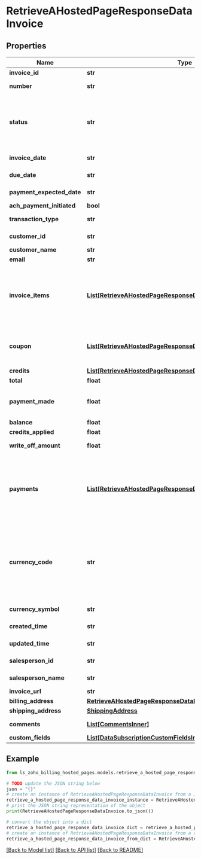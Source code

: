# RetrieveAHostedPageResponseDataInvoice


## Properties

Name | Type | Description | Notes
------------ | ------------- | ------------- | -------------
**invoice_id** | **str** | Unique ID generated for an invoice. | [optional] 
**number** | **str** | Unique number generated for the invoice. | [optional] 
**status** | **str** | Status of the hosted page generated. This can be &lt;code&gt;fresh&lt;/code&gt;, &lt;code&gt;read&lt;/code&gt;, &lt;code&gt;success&lt;/code&gt;, &lt;code&gt;failed&lt;/code&gt;, &lt;code&gt;cancelled&lt;/code&gt; or &lt;code&gt;force_cancelled&lt;/code&gt;. | [optional] 
**invoice_date** | **str** | Date in which the invoice was generated. | [optional] 
**due_date** | **str** | Date on which the payment is due for the invoice. | [optional] 
**payment_expected_date** | **str** | A date to specify the expected payment date. | [optional] 
**ach_payment_initiated** | **bool** | Set to true if ACH payment is initiated. | [optional] 
**transaction_type** | **str** | Small description about the type of transaction. | [optional] 
**customer_id** | **str** | Customer ID of the customer for whom a subscription needs to be created. | [optional] 
**customer_name** | **str** | Name of the customer. | [optional] 
**email** | **str** | Email address of the customer. | [optional] 
**invoice_items** | [**List[RetrieveAHostedPageResponseDataInvoiceInvoiceItemsInner]**](RetrieveAHostedPageResponseDataInvoiceInvoiceItemsInner.md) | The list of items which are all included in the invoice. Each item object will have &lt;code&gt;item_id&lt;/code&gt;, &lt;code&gt;name&lt;/code&gt;, &lt;code&gt;code&lt;/code&gt;, &lt;code&gt;price&lt;/code&gt;, &lt;code&gt;quantity&lt;/code&gt; and &lt;code&gt;item_total&lt;/code&gt;. | [optional] 
**coupon** | [**List[RetrieveAHostedPageResponseDataInvoiceCouponInner]**](RetrieveAHostedPageResponseDataInvoiceCouponInner.md) | The object containing the details of the added coupon. &lt;code&gt;coupon_code&lt;/code&gt; and &lt;code&gt;discount_amount&lt;/code&gt; applied to the invoice total. | [optional] 
**credits** | [**List[RetrieveAHostedPageResponseDataInvoiceCreditsInner]**](RetrieveAHostedPageResponseDataInvoiceCreditsInner.md) |  | [optional] 
**total** | **float** | Total amount for the plan. | [optional] 
**payment_made** | **float** | Payments can be made in multiple instalments. payment_made refers to the amount paid for the invoice in the respective instalment. | [optional] 
**balance** | **float** | The unpaid amount of an invoice. | [optional] 
**credits_applied** | **float** | Credits applied for the invoice. | [optional] 
**write_off_amount** | **float** | The unpaid amount of an invoice that is written off. | [optional] 
**payments** | [**List[RetrieveAHostedPageResponseDataInvoicePaymentsInner]**](RetrieveAHostedPageResponseDataInvoicePaymentsInner.md) | List of payment objects. Each object will contain &lt;code&gt;payment_id&lt;/code&gt;, &lt;code&gt;payment_mode&lt;/code&gt;, &lt;code&gt;invoice_payment_id&lt;/code&gt;, &lt;code&gt;gateway_transaction_id&lt;/code&gt;, &lt;code&gt;description&lt;/code&gt;, &lt;code&gt;date&lt;/code&gt;, &lt;code&gt;reference_number&lt;/code&gt; and &lt;code&gt;amount&lt;/code&gt;. | [optional] 
**currency_code** | **str** | Currency code of the currency in which the customer wants to pay. If &lt;code&gt;currency_code&lt;/code&gt; is not specified here, the currency chosen in your Zoho Billing organization will be used for billing. &lt;code&gt;currency_id&lt;/code&gt; and &lt;code&gt;currency_symbol&lt;/code&gt; are set automatically in accordance to the currency_code. | [optional] 
**currency_symbol** | **str** | Currency symbol of the customer&#39;s currency. | [optional] 
**created_time** | **str** | The time at which the hosted page was created. | [optional] 
**updated_time** | **str** | Time at which the subscription details were last updated. | [optional] 
**salesperson_id** | **str** | Unique Id of the sales person assigned for the subscription. | [optional] 
**salesperson_name** | **str** | Name of tha sales person assigned for the subscription. | [optional] 
**invoice_url** | **str** | Url which corresponds to the invoice. | [optional] 
**billing_address** | [**RetrieveAHostedPageResponseDataInvoiceBillingAddress**](RetrieveAHostedPageResponseDataInvoiceBillingAddress.md) |  | [optional] 
**shipping_address** | [**ShippingAddress**](ShippingAddress.md) |  | [optional] 
**comments** | [**List[CommentsInner]**](CommentsInner.md) | Lists the comments added by the system or by user. | [optional] 
**custom_fields** | [**List[DataSubscriptionCustomFieldsInner]**](DataSubscriptionCustomFieldsInner.md) | Additional fields for the Hosted pages. | [optional] 

## Example

```python
from ls_zoho_billing_hosted_pages.models.retrieve_a_hosted_page_response_data_invoice import RetrieveAHostedPageResponseDataInvoice

# TODO update the JSON string below
json = "{}"
# create an instance of RetrieveAHostedPageResponseDataInvoice from a JSON string
retrieve_a_hosted_page_response_data_invoice_instance = RetrieveAHostedPageResponseDataInvoice.from_json(json)
# print the JSON string representation of the object
print(RetrieveAHostedPageResponseDataInvoice.to_json())

# convert the object into a dict
retrieve_a_hosted_page_response_data_invoice_dict = retrieve_a_hosted_page_response_data_invoice_instance.to_dict()
# create an instance of RetrieveAHostedPageResponseDataInvoice from a dict
retrieve_a_hosted_page_response_data_invoice_from_dict = RetrieveAHostedPageResponseDataInvoice.from_dict(retrieve_a_hosted_page_response_data_invoice_dict)
```
[[Back to Model list]](../README.md#documentation-for-models) [[Back to API list]](../README.md#documentation-for-api-endpoints) [[Back to README]](../README.md)


